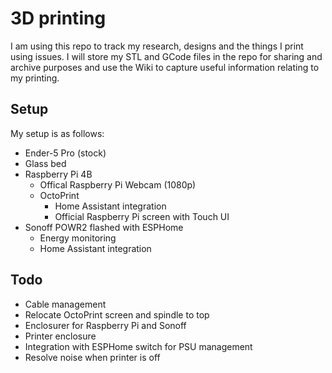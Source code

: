 # 3D printing

I am using this repo to track my research, designs and the things I print using issues. I will store my STL and GCode files in the repo for sharing and archive purposes and use the Wiki to capture useful information relating to my printing.

## Setup
My setup is as follows:
* Ender-5 Pro (stock)
* Glass bed
* Raspberry Pi 4B
  * Offical Raspberry Pi Webcam (1080p)
  * OctoPrint
    * Home Assistant integration
    * Official Raspberry Pi screen with Touch UI
* Sonoff POWR2 flashed with ESPHome
  * Energy monitoring 
  * Home Assistant integration

## Todo
* Cable management
* Relocate OctoPrint screen and spindle to top
* Enclosurer for Raspberry Pi and Sonoff
* Printer enclosure
* Integration with ESPHome switch for PSU management
* Resolve noise when printer is off
